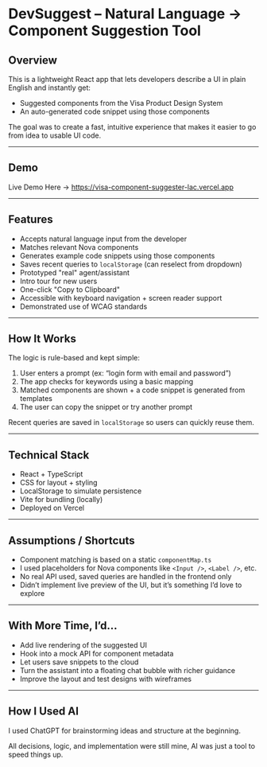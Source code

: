 # DevSuggest – Natural Language → Component Suggestion Tool

## Overview

This is a lightweight React app that lets developers describe a UI in plain English and instantly get:

- Suggested components from the Visa Product Design System
- An auto-generated code snippet using those components

The goal was to create a fast, intuitive experience that makes it easier to go from idea to usable UI code.

---

## Demo

Live Demo Here -> https://visa-component-suggester-lac.vercel.app

---

## Features

-  Accepts natural language input from the developer
-  Matches relevant Nova components
-  Generates example code snippets using those components
-  Saves recent queries to `localStorage` (can reselect from dropdown)
-  Prototyped "real" agent/assistant
-  Intro tour for new users
-  One-click "Copy to Clipboard"
-  Accessible with keyboard navigation + screen reader support
- Demonstrated use of WCAG standards

---

## How It Works

The logic is rule-based and kept simple:

1. User enters a prompt (ex: “login form with email and password”)
2. The app checks for keywords using a basic mapping
3. Matched components are shown + a code snippet is generated from templates
4. The user can copy the snippet or try another prompt

Recent queries are saved in `localStorage` so users can quickly reuse them.

---

## Technical Stack

- React + TypeScript
- CSS for layout + styling
- LocalStorage to simulate persistence
- Vite for bundling (locally)
- Deployed on Vercel

---

## Assumptions / Shortcuts

- Component matching is based on a static `componentMap.ts`
- I used placeholders for Nova components like `<Input />`, `<Label />`, etc.
- No real API used, saved queries are handled in the frontend only
- Didn’t implement live preview of the UI, but it’s something I’d love to explore

---

## With More Time, I’d...

- Add live rendering of the suggested UI
- Hook into a mock API for component metadata
- Let users save snippets to the cloud
- Turn the assistant into a floating chat bubble with richer guidance
- Improve the layout and test designs with wireframes

---

## How I Used AI

I used ChatGPT for brainstorming ideas and structure at the beginning.

All decisions, logic, and implementation were still mine, AI was just a tool to speed things up.

